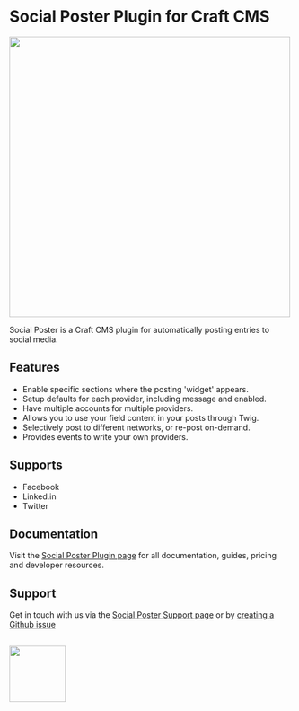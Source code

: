 # Social Poster Plugin for Craft CMS

<img width="500" src="https://verbb.io/uploads/plugins/social-poster/social-poster-social-card.png?v=1">

Social Poster is a Craft CMS plugin for automatically posting entries to social media.

## Features
- Enable specific sections where the posting 'widget' appears.
- Setup defaults for each provider, including message and enabled.
- Have multiple accounts for multiple providers.
- Allows you to use your field content in your posts through Twig.
- Selectively post to different networks, or re-post on-demand.
- Provides events to write your own providers.

## Supports
- Facebook
- Linked.in
- Twitter

## Documentation

Visit the [Social Poster Plugin page](https://verbb.io/craft-plugins/social-poster) for all documentation, guides, pricing and developer resources.

## Support

Get in touch with us via the [Social Poster Support page](https://verbb.io/craft-plugins/social-poster/support) or by [creating a Github issue](https://github.com/verbb/social-poster/issues)

<h2></h2>

<a href="https://verbb.io" target="_blank">
  <img width="100" src="https://verbb.io/assets/img/verbb-pill.svg">
</a>
